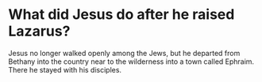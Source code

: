 # What did Jesus do after he raised Lazarus?

Jesus no longer walked openly among the Jews, but he departed from Bethany into the country near to the wilderness into a town called Ephraim. There he stayed with his disciples.
